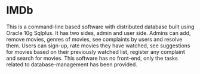 # IMDb
This is a command-line based software with distributed database built using Oracle 10g Sqlplus.
It has two sides, admin and user side. 
Admins can add, remove movies, genres of movies, see complaints by users and resolve them.
Users can sign-up, rate movies they have watched, see suggestions for movies based on their previously watched list, register any complaint and search for movies.
This software has no front-end, only the tasks related to database-management has been provided.